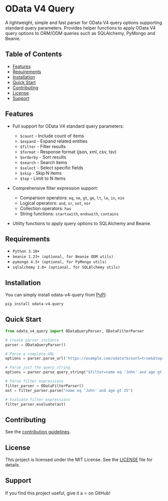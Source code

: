 <!-- omit in toc -->
# OData V4 Query

A lightweight, simple and fast parser for OData V4 query options supporting
standard query parameters. Provides helper functions to apply OData V4 query
options to ORM/ODM queries such as SQLAlchemy, PyMongo and Beanie.

<!-- omit in toc -->
## Table of Contents
- [Features](#features)
- [Requirements](#requirements)
- [Installation](#installation)
- [Quick Start](#quick-start)
- [Contributing](#contributing)
- [License](#license)
- [Support](#support)

## Features

- Full support for OData V4 standard query parameters:
    - `$count` - Include count of items
    - `$expand` - Expand related entities
    - `$filter` - Filter results
    - `$format` - Response format (json, xml, csv, tsv)
    - `$orderby` - Sort results
    - `$search` - Search items
    - `$select` - Select specific fields
    - `$skip` - Skip N items
    - `$top` - Limit to N items

- Comprehensive filter expression support:
    - Comparison operators: `eq`, `ne`, `gt`, `ge`, `lt`, `le`, `in`, `nin`
    - Logical operators: `and`, `or`, `not`, `nor`
    - Collection operators: `has`
    - String functions: `startswith`, `endswith`, `contains`

- Utility functions to apply query options to SQLAlchemy and Beanie.

## Requirements

- `Python 3.10+`
- `beanie 1.23+ (optional, for Beanie ODM utils)`
- `pymongo 4.3+ (optional, for PyMongo utils)`
- `sqlalchemy 2.0+ (optional, for SQLAlchemy utils)`

## Installation

You can simply install odata-v4-query from
[PyPI](https://pypi.org/project/odata-v4-query/):
```bash
pip install odata-v4-query
```

## Quick Start

```python
from odata_v4_query import ODataQueryParser, ODataFilterParser

# Create parser instance
parser = ODataQueryParser()

# Parse a complete URL
options = parser.parse_url('https://example.com/odata?$count=true&$top=10&$skip=20')

# Parse just the query string
options = parser.parse_query_string("$filter=name eq 'John' and age gt 25")

# Parse filter expressions
filter_parser = ODataFilterParser()
ast = filter_parser.parse("name eq 'John' and age gt 25")

# Evaluate filter expressions
filter_parser.evaluate(ast)
```

## Contributing

See the [contribution guidelines](CONTRIBUTING.md).

## License

This project is licensed under the MIT License. See the [LICENSE](LICENSE)
file for details.

## Support

If you find this project useful, give it a ⭐ on GitHub!
